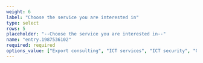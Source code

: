 ```yaml
---
weight: 6
label: "Choose the service you are interested in"
type: select
rows: 5
placeholder: "--Choose the service you are interested in--"
name: "entry.1987536102"
required: required
options_value: ["Export consulting", "ICT services", "ICT security", "Office rental"]
---
```

